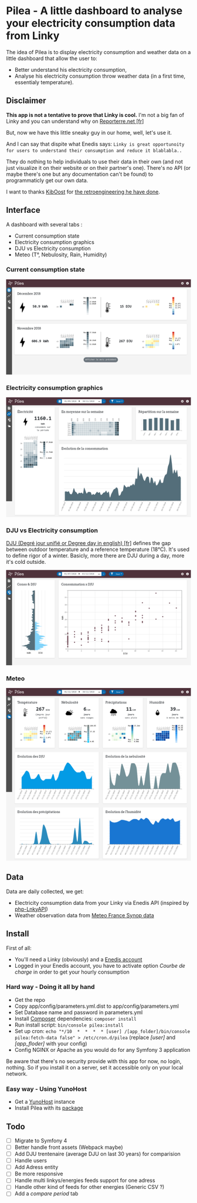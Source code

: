 # Pilea - A little dashboard to analyse your electricity consumption data from Linky

The idea of Pilea is to display electricity consumption and weather data on a little dashboard that allow the user to:

* Better understand his electricity consumption,
* Analyse his electricity consumption throw weather data (in a first time, essentialy temperature).

## Disclaimer

**This app is not a tentative to prove that Linky is cool.**
I'm not a big fan of Linky and you can understand why on [Reporterre.net [fr]](https://reporterre.net/Linky-n-est-pas-un-ami-la-grande-enquete-de-Reporterre)

But, now we have this little sneaky guy in our home, well, let's use it.

And I can say that dispite what Enedis says: `Linky is great opportunoity for users to understand their consumption and reduce it blablabla..`

They do nothing to help individuals to use their data in their own (and not just visualize it on their website or on their partner's one).
There's no API (or maybe there's one but any documentation can't be found) to programmaticly get our own data.

I want to thanks [KibOost](https://github.com/KiboOst/) for [the retroengineering he have done](https://github.com/KiboOst/php-LinkyAPI).

## Interface

A dashboard with several tabs :

* Current consumption state
* Electricity consumption graphics
* DJU vs Electricity consumption
* Meteo (T°, Nebulosity, Rain, Humidity)

### Current consumption state

![pilea index](docs/index_pilea.png)

### Electricity consumption graphics

![pilea electricity](docs/electricity_pilea.png)

### DJU vs Electricity consumption

[DJU (Degré jour unifié or Degree day in english) [fr]](https://fr.wikipedia.org/wiki/Degr%C3%A9_jour_unifi%C3%A9) defines the gap between outdoor temperature and a reference temperature (18°C).
It's used to define rigor of a winter. Basicly, more there are DJU during a day, more it's cold outside.

![pilea dju x electricity](docs/dju_x_conso_pilea.png)

### Meteo

![pilea meteo](docs/meteo_pilea.png)

## Data

Data are daily collected, we get:

* Electricity consumption data from your Linky via Enedis API (inspired by [php-LnkyAPI](https://github.com/KiboOst/php-LinkyAPI))
* Weather observation data from [Meteo France Synop data](https://donneespubliques.meteofrance.fr/?fond=produit&id_produit=90&id_rubrique=32)

## Install

First of all:

* You'll need a Linky (obviously) and a [Enedis account](https://espace-client-connexion.enedis.fr/auth/UI/Login?realm=particuliers)
* Logged in your Enedis account, you have to activate option *Courbe de charge* in order to get your hourly consumption

### Hard way - Doing it all by hand

* Get the repo
* Copy app/config/parameters.yml.dist to app/config/parameters.yml
* Set Database name and password in parameters.yml
* Install [Composer](https://getcomposer.org/) dependencies: `composer install`
* Run install script: `bin/console pilea:install`
* Set up cron: `echo "*/10  *  *  *  * [user] /[app_folder]/bin/console pilea:fetch-data false" > /etc/cron.d/pilea`
  (replace *[user]* and *[app_floder]* with your config)
* Config NGINX or Apache as you would do for any Symfony 3 application

Be aware that there's no security provide with this app for now, no login, nothing.
So if you install it on a server, set it accessible only on your local network.

### Easy way - Using YunoHost

* Get a [YunoHost](https://yunohost.org/) instance
* Install Pilea with its [package](https://github.com/SimonMellerin/pilea_ynh)

## Todo

- [ ] Migrate to Symfony 4
- [ ] Better handle front assets (Webpack maybe)
- [ ] Add DJU trentenaire (average DJU on last 30 years) for comparision
- [ ] Handle users
- [ ] Add Adress entity
- [ ] Be more responsive
- [ ] Handle multi linkys/energies feeds support for one adress
- [ ] Handle other kind of feeds for other energies (Generic CSV ?)
- [ ] Add a *compare period* tab
